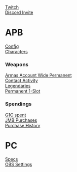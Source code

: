 <a target="_blank" href="https://www.twitch.tv/kevkof1994">Twitch</a>  
<a target="_blank" href="https://discord.gg/hcyhQcS">Discord Invite</a>

# APB

[Config](Config/Config.md)  
[Characters](Characters/Overview.md)

### Weapons

[Armas Account Wide Permanent](WeaponList/Armas.md)  
[Contact Activity](WeaponList/Contact.md)  
[Legendaries](WeaponList/Legendaries.md)  
[Permanent 1-Slot](WeaponList/Perm1.md)  

### Spendings

[G1C spent](Spendings/G1C_Spent.md)  
[JMB Purchases](Spendings/JMBs.md)  
[Purchase History](Spendings/Purchase_History.md)  

# PC

[Specs](PC/Specs.md)  
[OBS Settings](PC/OBS.md)  
